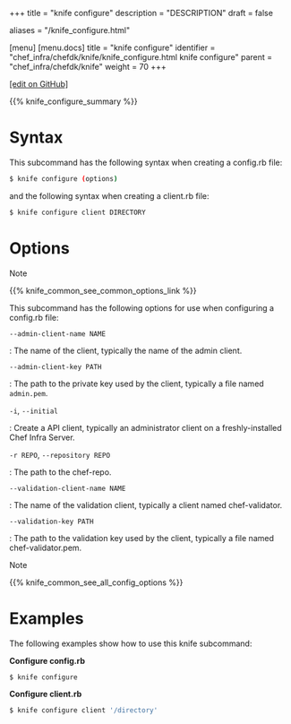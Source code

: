 +++
title = "knife configure"
description = "DESCRIPTION"
draft = false

aliases = "/knife_configure.html"

[menu]
  [menu.docs]
    title = "knife configure"
    identifier = "chef_infra/chefdk/knife/knife_configure.html knife configure"
    parent = "chef_infra/chefdk/knife"
    weight = 70
+++    

[\[edit on
GitHub\]](https://github.com/chef/chef-web-docs/blob/master/chef_master/source/knife_configure.rst)

{{% knife_configure_summary %}}

Syntax
======

This subcommand has the following syntax when creating a config.rb file:

``` bash
$ knife configure (options)
```

and the following syntax when creating a client.rb file:

``` bash
$ knife configure client DIRECTORY
```

Options
=======

<div class="note" markdown="1">

<div class="admonition-title" markdown="1">

Note

</div>

{{% knife_common_see_common_options_link %}}

</div>

This subcommand has the following options for use when configuring a
config.rb file:

`--admin-client-name NAME`

:   The name of the client, typically the name of the admin client.

`--admin-client-key PATH`

:   The path to the private key used by the client, typically a file
    named `admin.pem`.

`-i`, `--initial`

:   Create a API client, typically an administrator client on a
    freshly-installed Chef Infra Server.

`-r REPO`, `--repository REPO`

:   The path to the chef-repo.

`--validation-client-name NAME`

:   The name of the validation client, typically a client named
    chef-validator.

`--validation-key PATH`

:   The path to the validation key used by the client, typically a file
    named chef-validator.pem.

<div class="note" markdown="1">

<div class="admonition-title" markdown="1">

Note

</div>

{{% knife_common_see_all_config_options %}}

</div>

Examples
========

The following examples show how to use this knife subcommand:

**Configure config.rb**

``` bash
$ knife configure
```

**Configure client.rb**

``` bash
$ knife configure client '/directory'
```
